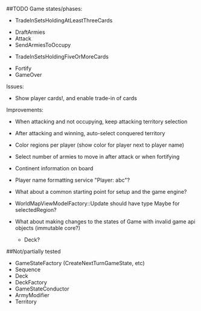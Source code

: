 ##TODO
Game states/phases:
- TradeInSetsHoldingAtLeastThreeCards
+ DraftArmies
+ Attack
+ SendArmiesToOccupy
- TradeInSetsHoldingFiveOrMoreCards
+ Fortify
+ GameOver

Issues:
- Show player cards!, and enable trade-in of cards

Improvements:
- When attacking and not occupying, keep attacking territory selection
- After attacking and winning, auto-select conquered territory
- Color regions per player (show color for player next to player name)
- Select number of armies to move in after attack or when fortifying
- Continent information on board
- Player name formatting service "Player: abc"?
- What about a common starting point for setup and the game engine?
- WorldMapViewModelFactory::Update should have type Maybe for selectedRegion?

- What about making changes to the states of Game with invalid game api objects (immutable core?)
     - Deck?

##Not/partially tested
- GameStateFactory (CreateNextTurnGameState, etc)
- Sequence
- Deck
- DeckFactory
- GameStateConductor
- ArmyModifier
- Territory
